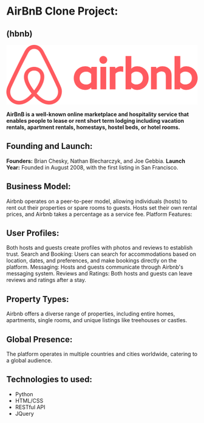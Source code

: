 # AirBnB Clone Project:

## (hbnb)
![AirBnB](https://github.com/Von-sledge/AirBnB_clone/blob/main/Extras/airbnb.svg)

**AirBnB is a well-known online marketplace and hospitality service that enables people to lease or rent short term lodging 
  including vacation rentals, apartment rentals, homestays, hostel beds, or hotel rooms.**
   
## Founding and Launch:
**Founders:** Brian Chesky, Nathan Blecharczyk, and Joe Gebbia.
**Launch Year:** Founded in August 2008, with the first listing in San Francisco.

## Business Model:
Airbnb operates on a peer-to-peer model, allowing individuals (hosts) to rent out their properties or spare rooms to guests.
Hosts set their own rental prices, and Airbnb takes a percentage as a service fee.
Platform Features:

## User Profiles:
Both hosts and guests create profiles with photos and reviews to establish trust.
Search and Booking: Users can search for accommodations based on location, dates, and preferences, and make bookings directly on the platform.
Messaging: Hosts and guests communicate through Airbnb's messaging system.
Reviews and Ratings: Both hosts and guests can leave reviews and ratings after a stay.

## Property Types:
Airbnb offers a diverse range of properties, including entire homes, apartments, single rooms, and unique listings like treehouses or castles.

## Global Presence:
The platform operates in multiple countries and cities worldwide, catering to a global audience.

## Technologies  to used:
 - Python
 - HTML/CSS
 - RESTful API
 - JQuery
